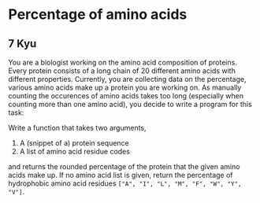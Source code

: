 # Percentage of amino acids
## 7 Kyu

You are a biologist working on the amino acid composition of proteins. Every protein consists of a long chain of 20 different amino acids with different properties. Currently, you are collecting data on the percentage, various amino acids make up a protein you are working on. As manually counting the occurences of amino acids takes too long (especially when counting more than one amino acid), you decide to write a program for this task:

Write a function that takes two arguments,
1. A (snippet of a) protein sequence
1. A list of amino acid residue codes

and returns the rounded percentage of the protein that the given amino acids make up. If no amino acid list is given, return the percentage of hydrophobic amino acid residues `["A", "I", "L", "M", "F", "W", "Y", "V"]`.

